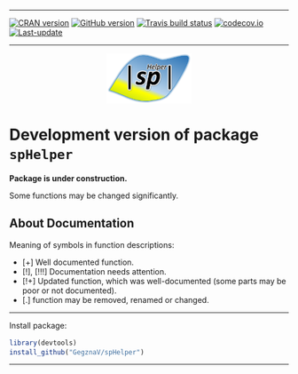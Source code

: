 
<!-- --- -->

<!-- output: -->

<!--   md_document: -->

<!--     variant: markdown_github -->

<!-- --- -->

<!-- README.md is generated from README.Rmd. Please edit that file -->

-----

<!-- badges: start -->

[![CRAN
version](http://www.r-pkg.org/badges/version/spHelper)](http://cran.rstudio.com/web/packages/spHelper/index.html)
[![GitHub
version](https://img.shields.io/badge/GitHub-v0.1.190-brightgreen.svg)](https://github.com/GegznaV/spHelper)
[![Travis build
status](https://travis-ci.com/GegznaV/spHelper.svg?branch=master)](https://travis-ci.com/GegznaV/spHelper)
[![codecov.io](https://codecov.io/github/GegznaV/spHelper/coverage.svg?branch=master)](https://codecov.io/github/GegznaV/spHelper?branch=master)
[![Last-update](https://img.shields.io/badge/last%20update-2020--03--17-yellowgreen.svg)](/commits/master)
<!-- badges: end -->

-----

<img src="https://raw.githubusercontent.com/GegznaV/spHelper/master/docs/logo.png" width="30%" height="30%" style="display: block; margin: auto;" />

# Development version of package `spHelper`

**Package is under construction.**

Some functions may be changed significantly.

## About Documentation

Meaning of symbols in function descriptions:

  - \[+\] Well documented function.
  - \[\!\], \[\!\!\!\] Documentation needs attention.
  - \[\!+\] Updated function, which was well-documented (some parts may
    be poor or not documented).
  - \[.\] function may be removed, renamed or changed.

-----

Install package:

``` r
library(devtools)
install_github("GegznaV/spHelper")
```

-----

<p align="right">

</p>

